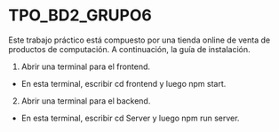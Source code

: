 # TPO_BD2_GRUPO6

Este trabajo práctico está compuesto por una tienda online de venta de productos de computación. A continuación, la guía de instalación.

1) Abrir una terminal para el frontend.

- En esta terminal, escribir cd frontend y luego npm start.

2) Abrir una terminal para el backend.

- En esta terminal, escribir cd Server y luego npm run server.
